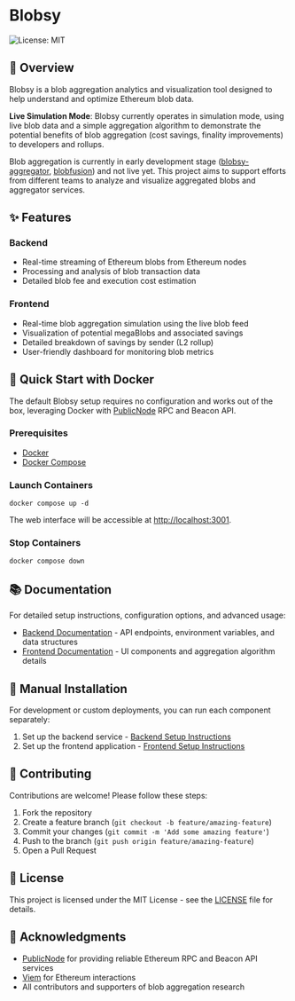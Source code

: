 # Blobsy

![License: MIT](https://img.shields.io/badge/License-MIT-blue.svg)

## 🌊 Overview

Blobsy is a blob aggregation analytics and visualization tool designed to help understand and optimize Ethereum blob data. 

**Live Simulation Mode**: Blobsy currently operates in simulation mode, using live blob data and a simple aggregation algorithm to demonstrate the potential benefits of blob aggregation (cost savings, finality improvements) to developers and rollups.

Blob aggregation is currently in early development stage ([blobsy-aggregator](https://github.com/Blobsy-xyz/blobsy-aggregator), [blobfusion](https://github.com/ephema/blobfusion)) and not live yet. This project aims to support efforts from different teams to analyze and visualize aggregated blobs and aggregator services.

## ✨ Features

### Backend
- Real-time streaming of Ethereum blobs from Ethereum nodes
- Processing and analysis of blob transaction data
- Detailed blob fee and execution cost estimation

### Frontend
- Real-time blob aggregation simulation using the live blob feed
- Visualization of potential megaBlobs and associated savings
- Detailed breakdown of savings by sender (L2 rollup)
- User-friendly dashboard for monitoring blob metrics

## 🚀 Quick Start with Docker

The default Blobsy setup requires no configuration and works out of the box, leveraging Docker with [PublicNode](https://publicnode.com/) RPC and Beacon API.

### Prerequisites
- [Docker](https://docs.docker.com/get-docker/)
- [Docker Compose](https://docs.docker.com/compose/install/)

### Launch Containers

```shell
docker compose up -d
```

The web interface will be accessible at [http://localhost:3001](http://localhost:3001).

### Stop Containers

```shell
docker compose down
```

## 📚 Documentation

For detailed setup instructions, configuration options, and advanced usage:

- [Backend Documentation](backend/README.md) - API endpoints, environment variables, and data structures
- [Frontend Documentation](frontend/README.md) - UI components and aggregation algorithm details

## 🔧 Manual Installation

For development or custom deployments, you can run each component separately:

1. Set up the backend service - [Backend Setup Instructions](backend/README.md#setup-instructions)
2. Set up the frontend application - [Frontend Setup Instructions](frontend/README.md#setup-instructions)

## 🤝 Contributing

Contributions are welcome! Please follow these steps:

1. Fork the repository
2. Create a feature branch (`git checkout -b feature/amazing-feature`)
3. Commit your changes (`git commit -m 'Add some amazing feature'`)
4. Push to the branch (`git push origin feature/amazing-feature`)
5. Open a Pull Request

## 📜 License

This project is licensed under the MIT License - see the [LICENSE](LICENSE) file for details.

## 🙏 Acknowledgments

- [PublicNode](https://publicnode.com/) for providing reliable Ethereum RPC and Beacon API services
- [Viem](https://viem.sh/) for Ethereum interactions
- All contributors and supporters of blob aggregation research
